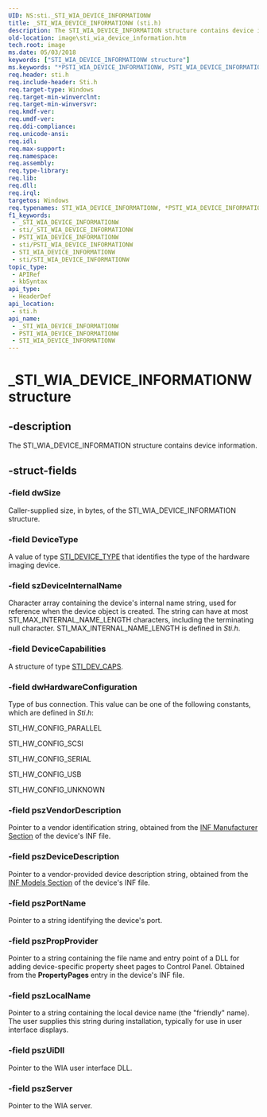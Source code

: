 ```yaml
---
UID: NS:sti._STI_WIA_DEVICE_INFORMATIONW
title: _STI_WIA_DEVICE_INFORMATIONW (sti.h)
description: The STI_WIA_DEVICE_INFORMATION structure contains device information.
old-location: image\sti_wia_device_information.htm
tech.root: image
ms.date: 05/03/2018
keywords: ["STI_WIA_DEVICE_INFORMATIONW structure"]
ms.keywords: "*PSTI_WIA_DEVICE_INFORMATIONW, PSTI_WIA_DEVICE_INFORMATION, PSTI_WIA_DEVICE_INFORMATION structure pointer [Imaging Devices], STI_WIA_DEVICE_INFORMATION, STI_WIA_DEVICE_INFORMATION structure [Imaging Devices], STI_WIA_DEVICE_INFORMATIONW, _STI_WIA_DEVICE_INFORMATIONW, image.sti_wia_device_information, sti/PSTI_WIA_DEVICE_INFORMATION, sti/STI_WIA_DEVICE_INFORMATION, stifnc_5b853150-0ce1-4ba1-bf9c-2071c6a993bc.xml"
req.header: sti.h
req.include-header: Sti.h
req.target-type: Windows
req.target-min-winverclnt: 
req.target-min-winversvr: 
req.kmdf-ver: 
req.umdf-ver: 
req.ddi-compliance: 
req.unicode-ansi: 
req.idl: 
req.max-support: 
req.namespace: 
req.assembly: 
req.type-library: 
req.lib: 
req.dll: 
req.irql: 
targetos: Windows
req.typenames: STI_WIA_DEVICE_INFORMATIONW, *PSTI_WIA_DEVICE_INFORMATIONW
f1_keywords:
 - _STI_WIA_DEVICE_INFORMATIONW
 - sti/_STI_WIA_DEVICE_INFORMATIONW
 - PSTI_WIA_DEVICE_INFORMATIONW
 - sti/PSTI_WIA_DEVICE_INFORMATIONW
 - STI_WIA_DEVICE_INFORMATIONW
 - sti/STI_WIA_DEVICE_INFORMATIONW
topic_type:
 - APIRef
 - kbSyntax
api_type:
 - HeaderDef
api_location:
 - sti.h
api_name:
 - _STI_WIA_DEVICE_INFORMATIONW
 - PSTI_WIA_DEVICE_INFORMATIONW
 - STI_WIA_DEVICE_INFORMATIONW
---
```


# _STI_WIA_DEVICE_INFORMATIONW structure


## -description

The STI_WIA_DEVICE_INFORMATION structure contains device information.

## -struct-fields

### -field dwSize

Caller-supplied size, in bytes, of the STI_WIA_DEVICE_INFORMATION structure.

### -field DeviceType

A value of type <a href="/windows-hardware/drivers/ddi/sti/ne-sti-_sti_device_mj_type">STI_DEVICE_TYPE</a> that identifies the type of the hardware imaging device.

### -field szDeviceInternalName

Character array containing the device's internal name string, used for reference when the device object is created. The string can have at most STI_MAX_INTERNAL_NAME_LENGTH characters, including the terminating null character. STI_MAX_INTERNAL_NAME_LENGTH is defined in <i>Sti.h</i>.

### -field DeviceCapabilities

A structure of type <a href="/windows-hardware/drivers/ddi/sti/ns-sti-_sti_dev_caps">STI_DEV_CAPS</a>.

### -field dwHardwareConfiguration

Type of bus connection. This value can be one of the following constants, which are defined in <i>Sti.h</i>: 

STI_HW_CONFIG_PARALLEL 

STI_HW_CONFIG_SCSI

STI_HW_CONFIG_SERIAL

STI_HW_CONFIG_USB

STI_HW_CONFIG_UNKNOWN

### -field pszVendorDescription

Pointer to a vendor identification string, obtained from the <a href="/windows-hardware/drivers/install/inf-manufacturer-section">INF Manufacturer Section</a> of the device's INF file.

### -field pszDeviceDescription

Pointer to a vendor-provided device description string, obtained from the <a href="/windows-hardware/drivers/install/inf-models-section">INF Models Section</a> of the device's INF file.

### -field pszPortName

Pointer to a string identifying the device's port.

### -field pszPropProvider

Pointer to a string containing the file name and entry point of a DLL for adding device-specific property sheet pages to Control Panel. Obtained from the <b>PropertyPages</b> entry in the device's INF file.

### -field pszLocalName

Pointer to a string containing the local device name (the "friendly" name). The user supplies this string during installation, typically for use in user interface displays.

### -field pszUiDll

Pointer to the WIA user interface DLL.

### -field pszServer

Pointer to the WIA server.

